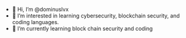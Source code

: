 - 👋 Hi, I’m @dominuslvx
- 👀 I’m interested in learning cybersecurity, blockchain security, and coding languages. 
- 🌱 I’m currently learning block chain security and coding

<!---
dominuslvx/dominuslvx is a ✨ special ✨ repository because its `README.md` (this file) appears on your GitHub profile.
You can click the Preview link to take a look at your changes.
--->
